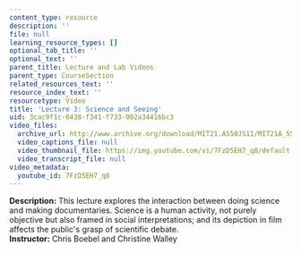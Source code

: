 ```yaml
---
content_type: resource
description: ''
file: null
learning_resource_types: []
optional_tab_title: ''
optional_text: ''
parent_title: Lecture and Lab Videos
parent_type: CourseSection
related_resources_text: ''
resource_index_text: ''
resourcetype: Video
title: 'Lecture 3: Science and Seeing'
uid: 3cac9f1c-0438-f341-f733-002a34416bc3
video_files:
  archive_url: http://www.archive.org/download/MIT21.A550JS11/MIT21A_550JS11_lec03_300k.mp4
  video_captions_file: null
  video_thumbnail_file: https://img.youtube.com/vi/7FzD5EH7_q8/default.jpg
  video_transcript_file: null
video_metadata:
  youtube_id: 7FzD5EH7_q8
---
```


**Description:** This lecture explores the interaction between doing science and making documentaries. Science is a human activity, not purely objective but also framed in social interpretations; and its depiction in film affects the public's grasp of scientific debate.  
**Instructor:** Chris Boebel and Christine Walley